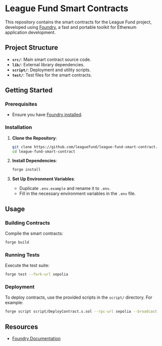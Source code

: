 # League Fund Smart Contracts

This repository contains the smart contracts for the League Fund project, developed using [Foundry](https://book.getfoundry.sh/), a fast and portable toolkit for Ethereum application development.

## Project Structure

- **`src/`**: Main smart contract source code.
- **`lib/`**: External library dependencies.
- **`script/`**: Deployment and utility scripts.
- **`test/`**: Test files for the smart contracts.

## Getting Started

### Prerequisites

- Ensure you have [Foundry installed](https://book.getfoundry.sh/getting-started/installation.html).

### Installation

1. **Clone the Repository**:
   ```sh
   git clone https://github.com/leaguefund/league-fund-smart-contract.git
   cd league-fund-smart-contract
   ```


2. **Install Dependencies**:
   ```sh
   forge install
   ```


3. **Set Up Environment Variables**:
   - Duplicate `.env.example` and rename it to `.env`.
   - Fill in the necessary environment variables in the `.env` file.

## Usage

### Building Contracts

Compile the smart contracts:


```sh
forge build
```


### Running Tests

Execute the test suite:


```sh
forge test --fork-url sepolia
```


### Deployment

To deploy contracts, use the provided scripts in the `script/` directory. For example:


```sh
forge script script/DeployContract.s.sol --rpc-url sepolia --broadcast
```

## Resources

- [Foundry Documentation](https://book.getfoundry.sh/)
